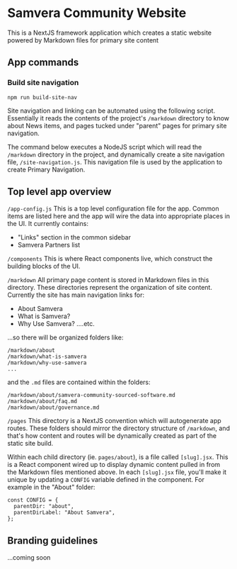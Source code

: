 # Samvera Community Website

This is a NextJS framework application which creates a static
website powered by Markdown files for primary site content

## App commands

### Build site navigation

```
npm run build-site-nav
```

Site navigation and linking can be automated using the following script. Essentially it reads the contents of the project's `/markdown` directory to know about News items, and pages tucked under "parent" pages for primary site navigation.

The command below executes a NodeJS script which will read the `/markdown` directory in the project, and dynamically create a site navigation file, `/site-navigation.js`. This navigation file is used by the application to create Primary Navigation.

## Top level app overview

`/app-config.js`
This is a top level configuration file for the app. Common items are listed here and the app will wire the data into appropriate places in the UI. It currently contains:

- "Links" section in the common sidebar
- Samvera Partners list

`/components`
This is where React components live, which construct the building blocks of the UI.

`/markdown`
All primary page content is stored in Markdown files in this directory. These directories represent the organization of site content. Currently the site has main navigation links for:

- About Samvera
- What is Samvera?
- Why Use Samvera?
  ....etc.

...so there will be organized folders like:

```
/markdown/about
/markdown/what-is-samvera
/markdown/why-use-samvera
...
```

and the `.md` files are contained within the folders:

```
/markdown/about/samvera-community-sourced-software.md
/markdown/about/faq.md
/markdown/about/governance.md

```

`/pages`
This directory is a NextJS convention which will autogenerate app routes. These folders should mirror the directory structure of `/markdown`, and that's how content and routes will be dynamically created as part of the static site build.

Within each child directory (ie. `pages/about`), is a file called `[slug].jsx`. This is a React component wired up to display dynamic content pulled in from the Markdown files mentioned above. In each `[slug].jsx` file, you'll make it unique by updating a `CONFIG` variable defined in the component. For example in the "About" folder:

```
const CONFIG = {
  parentDir: "about",
  parentDirLabel: "About Samvera",
};
```

## Branding guidelines

...coming soon
